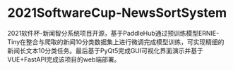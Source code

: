 # 2021SoftwareCup-NewsSortSystem
2021软件杯-新闻智分系统项目开源，基于PaddleHub通过预训练模型ERNIE-Tiny在整合与爬取的新闻10分类数据集上进行微调完成模型训练，可实现精细的新闻长文本10分类任务。最后基于PyQt5完成GUI可视化界面演示并基于VUE+FastAPI完成该项目的web端部署。
